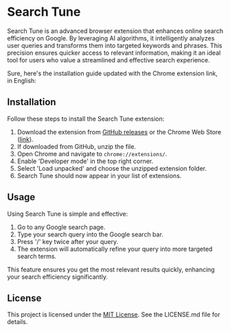 # Search Tune
Search Tune is an advanced browser extension that enhances online search efficiency on Google. By leveraging AI
algorithms, it intelligently analyzes user queries and transforms them into targeted keywords and phrases. This
precision ensures quicker access to relevant information, making it an ideal tool for users who value a streamlined and
effective search experience.

Sure, here's the installation guide updated with the Chrome extension link, in English:

## Installation

Follow these steps to install the Search Tune extension:

1. Download the extension from [GitHub releases](#) or the Chrome Web Store ([link](https://chromewebstore.google.com/detail/eejhkhbcmpehniabapcgkehaakelkjgn)).
2. If downloaded from GitHub, unzip the file.
3. Open Chrome and navigate to `chrome://extensions/`.
4. Enable 'Developer mode' in the top right corner.
5. Select 'Load unpacked' and choose the unzipped extension folder.
6. Search Tune should now appear in your list of extensions.

## Usage

Using Search Tune is simple and effective:

1. Go to any Google search page.
2. Type your search query into the Google search bar.
3. Press '/' key twice after your query.
4. The extension will automatically refine your query into more targeted search terms.

This feature ensures you get the most relevant results quickly, enhancing your search efficiency significantly.


## License

This project is licensed under the [MIT License](LICENSE.md). See the LICENSE.md file for details.
